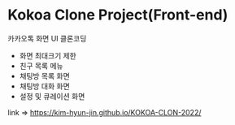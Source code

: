 # Kokoa Clone Project(Front-end)

카카오톡 화면 UI 클론코딩

- 화면 최대크기 제한
- 친구 목록 메뉴
- 채팅방 목록 화면
- 채팅방 대화 화면
- 설정 및 큐레이션 화면

link =>  https://kim-hyun-jin.github.io/KOKOA-CLON-2022/
